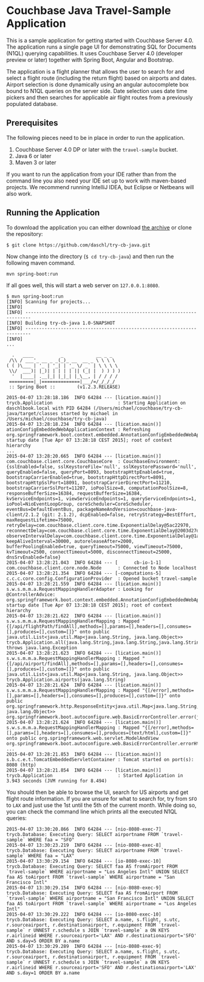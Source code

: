 # Couchbase Java Travel-Sample Application
This is a sample application for getting started with Couchbase Server 4.0. The application runs a single page UI for
demonstrating SQL for Documents (N1QL) querying capabilities. It uses Couchbase Server 4.0 (developer preview or later) 
together with Spring Boot, Angular and Bootstrap.

The application is a flight planner that allows the user to search for and select a flight route (including the
return flight) based on airports and dates. Airport selection is done dynamically using an angular autocomplete box
bound to N1QL queries on the server side. Date selection uses date time pickers and then searches for applicable air 
flight routes from a previously populated database.

## Prerequisites
The following pieces need to be in place in order to run the application.

1. Couchbase Server 4.0 DP or later with the `travel-sample` bucket.
2. Java 6 or later
3. Maven 3 or later

If you want to run the application from your IDE rather than from the command line you also need your IDE set up to
work with maven-based projects. We recommend running IntelliJ IDEA, but Eclipse or Netbeans will also work.

## Running the Application
To download the application you can either download [the archive](https://github.com/daschl/try-cb-java/archive/master.zip) or
clone the repository:

```
$ git clone https://github.com/daschl/try-cb-java.git
```

Now change into the directory (`$ cd try-cb-java`) and then run the following maven command.

```
mvn spring-boot:run
```

If all goes well, this will start a web server on `127.0.0.1:8080`. 

```
$ mvn spring-boot:run
[INFO] Scanning for projects...
[INFO]                                                                         
[INFO] ------------------------------------------------------------------------
[INFO] Building try-cb-java 1.0-SNAPSHOT
[INFO] ------------------------------------------------------------------------
[INFO] 
...

  .   ____          _            __ _ _
 /\\ / ___'_ __ _ _(_)_ __  __ _ \ \ \ \
( ( )\___ | '_ | '_| | '_ \/ _` | \ \ \ \
 \\/  ___)| |_)| | | | | || (_| |  ) ) ) )
  '  |____| .__|_| |_|_| |_\__, | / / / /
 =========|_|==============|___/=/_/_/_/
 :: Spring Boot ::        (v1.2.3.RELEASE)

2015-04-07 13:28:18.186  INFO 64284 --- [lication.main()] trycb.Application                        : Starting Application on daschlbook.local with PID 64284 (/Users/michael/couchbase/try-cb-java/target/classes started by michael in /Users/michael/couchbase/try-cb-java)
2015-04-07 13:28:18.234  INFO 64284 --- [lication.main()] ationConfigEmbeddedWebApplicationContext : Refreshing org.springframework.boot.context.embedded.AnnotationConfigEmbeddedWebApplicationContext@52f887ba: startup date [Tue Apr 07 13:28:18 CEST 2015]; root of context hierarchy
...
2015-04-07 13:28:20.665  INFO 64284 --- [lication.main()] com.couchbase.client.core.CouchbaseCore  : CouchbaseEnvironment: {sslEnabled=false, sslKeystoreFile='null', sslKeystorePassword='null', queryEnabled=false, queryPort=8093, bootstrapHttpEnabled=true, bootstrapCarrierEnabled=true, bootstrapHttpDirectPort=8091, bootstrapHttpSslPort=18091, bootstrapCarrierDirectPort=11210, bootstrapCarrierSslPort=11207, ioPoolSize=8, computationPoolSize=8, responseBufferSize=16384, requestBufferSize=16384, kvServiceEndpoints=1, viewServiceEndpoints=1, queryServiceEndpoints=1, ioPool=NioEventLoopGroup, coreScheduler=CoreScheduler, eventBus=DefaultEventBus, packageNameAndVersion=couchbase-java-client/2.1.2 (git: 2.1.2), dcpEnabled=false, retryStrategy=BestEffort, maxRequestLifetime=75000, retryDelay=com.couchbase.client.core.time.ExponentialDelay@5ac22970, reconnectDelay=com.couchbase.client.core.time.ExponentialDelay@2003d27d, observeIntervalDelay=com.couchbase.client.core.time.ExponentialDelay@1a9e3545, keepAliveInterval=30000, autoreleaseAfter=2000, bufferPoolingEnabled=true, queryTimeout=75000, viewTimeout=75000, kvTimeout=2500, connectTimeout=5000, disconnectTimeout=25000, dnsSrvEnabled=false}
2015-04-07 13:28:21.043  INFO 64284 --- [      cb-io-1-1] com.couchbase.client.core.node.Node      : Connected to Node localhost
2015-04-07 13:28:21.354  INFO 64284 --- [-computations-5] c.c.c.core.config.ConfigurationProvider  : Opened bucket travel-sample
2015-04-07 13:28:21.559  INFO 64284 --- [lication.main()] s.w.s.m.m.a.RequestMappingHandlerAdapter : Looking for @ControllerAdvice: org.springframework.boot.context.embedded.AnnotationConfigEmbeddedWebApplicationContext@52f887ba: startup date [Tue Apr 07 13:28:18 CEST 2015]; root of context hierarchy
2015-04-07 13:28:21.622  INFO 64284 --- [lication.main()] s.w.s.m.m.a.RequestMappingHandlerMapping : Mapped "{[/api/flightPath/findAll],methods=[],params=[],headers=[],consumes=[],produces=[],custom=[]}" onto public java.util.List<java.util.Map<java.lang.String, java.lang.Object>> trycb.Application.all(java.lang.String,java.lang.String,java.lang.String) throws java.lang.Exception
2015-04-07 13:28:21.623  INFO 64284 --- [lication.main()] s.w.s.m.m.a.RequestMappingHandlerMapping : Mapped "{[/api/airport/findAll],methods=[],params=[],headers=[],consumes=[],produces=[],custom=[]}" onto public java.util.List<java.util.Map<java.lang.String, java.lang.Object>> trycb.Application.airports(java.lang.String)
2015-04-07 13:28:21.624  INFO 64284 --- [lication.main()] s.w.s.m.m.a.RequestMappingHandlerMapping : Mapped "{[/error],methods=[],params=[],headers=[],consumes=[],produces=[],custom=[]}" onto public org.springframework.http.ResponseEntity<java.util.Map<java.lang.String, java.lang.Object>> org.springframework.boot.autoconfigure.web.BasicErrorController.error(javax.servlet.http.HttpServletRequest)
2015-04-07 13:28:21.624  INFO 64284 --- [lication.main()] s.w.s.m.m.a.RequestMappingHandlerMapping : Mapped "{[/error],methods=[],params=[],headers=[],consumes=[],produces=[text/html],custom=[]}" onto public org.springframework.web.servlet.ModelAndView org.springframework.boot.autoconfigure.web.BasicErrorController.errorHtml(javax.servlet.http.HttpServletRequest)
...
2015-04-07 13:28:21.853  INFO 64284 --- [lication.main()] s.b.c.e.t.TomcatEmbeddedServletContainer : Tomcat started on port(s): 8080 (http)
2015-04-07 13:28:21.854  INFO 64284 --- [lication.main()] trycb.Application                        : Started Application in 3.943 seconds (JVM running for 8.494)
```

You should then be able to browse the UI, search for US airports and get flight route information. If you are unsure for
what to search for, try from `SFO` to `LAX` and just use the 1st until the 5th of the current month. While doing so, you
can check the command line which prints all the executed N1QL queries:

```
2015-04-07 13:30:20.866  INFO 64284 --- [nio-8080-exec-7] trycb.Database: Executing Query: SELECT airportname FROM `travel-sample` WHERE faa = "SFO"
2015-04-07 13:30:23.219  INFO 64284 --- [nio-8080-exec-8] trycb.Database: Executing Query: SELECT airportname FROM `travel-sample` WHERE faa = "LAX"
2015-04-07 13:30:29.154  INFO 64284 --- [io-8080-exec-10] trycb.Database: Executing Query: SELECT faa AS fromAirport FROM `travel-sample` WHERE airportname = "Los Angeles Intl" UNION SELECT faa AS toAirport FROM `travel-sample` WHERE airportname = "San Francisco Intl"
2015-04-07 13:30:29.154  INFO 64284 --- [nio-8080-exec-9] trycb.Database: Executing Query: SELECT faa AS fromAirport FROM `travel-sample` WHERE airportname = "San Francisco Intl" UNION SELECT faa AS toAirport FROM `travel-sample` WHERE airportname = "Los Angeles Intl"
2015-04-07 13:30:29.222  INFO 64284 --- [io-8080-exec-10] trycb.Database: Executing Query: SELECT a.name, s.flight, s.utc, r.sourceairport, r.destinationairport, r.equipment FROM `travel-sample` r UNNEST r.schedule s JOIN `travel-sample` a ON KEYS r.airlineid WHERE r.sourceairport='LAX' AND r.destinationairport='SFO' AND s.day=5 ORDER BY a.name
2015-04-07 13:30:29.289  INFO 64284 --- [nio-8080-exec-9] trycb.Database: Executing Query: SELECT a.name, s.flight, s.utc, r.sourceairport, r.destinationairport, r.equipment FROM `travel-sample` r UNNEST r.schedule s JOIN `travel-sample` a ON KEYS r.airlineid WHERE r.sourceairport='SFO' AND r.destinationairport='LAX' AND s.day=1 ORDER BY a.name
```